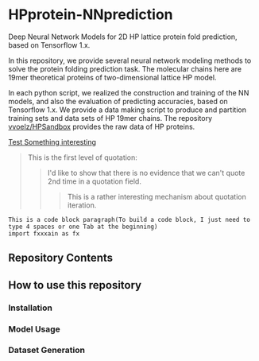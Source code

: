 # HPprotein-NNprediction
Deep Neural Network Models for 2D HP lattice protein fold prediction, based on Tensorflow 1.x. 

In this repository, we provide several neural network modeling methods to solve the protein folding prediction task. The molecular chains here  are 19mer theoretical proteins of two-dimensional lattice HP model.

In each python script, we realized the construction and training of the NN models, and also the evaluation of predicting accuracies, based on Tensorflow 1.x.
We provide a data making script to produce and partition training sets and data sets of HP 19mer chains. The repository [vvoelz/HPSandbox](https://github.com/vvoelz/HPSandbox) provides the raw data of HP proteins.


[Test Something interesting](#how-to-use-this-repo)
> This is the first level of quotation:
> > I'd like to show that there is no evidence that we can't quote 2nd time in a quotation field.
> > > This is a rather interesting mechanism about quotation iteration.

    This is a code block paragraph(To build a code block, I just need to type 4 spaces or one Tab at the beginning)
    import fxxxain as fx

## Repository Contents

## How to use this repository

### Installation

### Model Usage

### Dataset Generation

